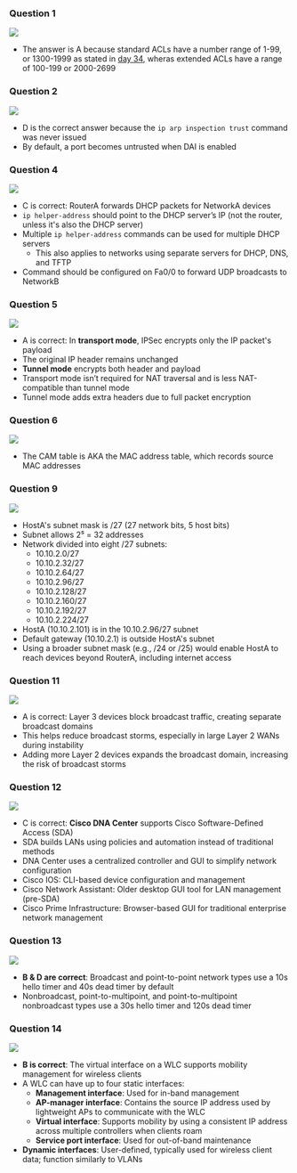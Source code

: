 ### Question 1
![](attachments/6744de848004d95d05920bac28ad6df4.png)
- The answer is A because standard ACLs have a number range of 1-99, or 1300-1999 as stated in [day 34](../Day%2034%20-%20Standard%20ACLs.md#^979b85), wheras extended ACLs have a range of 100-199 or 2000-2699
### Question 2
![](attachments/8e2892ce5f3996ef7c6bb0d75f60d8bd.png)
- D is the correct answer because the `ip arp inspection trust` command was never issued
- By default, a port becomes untrusted when DAI is enabled
### Question 4
![](attachments/28327043939d47fce15d197c82c86a05.png)
- C is correct: RouterA forwards DHCP packets for NetworkA devices
- `ip helper-address` should point to the DHCP server’s IP (not the router, unless it's also the DHCP server)
- Multiple `ip helper-address` commands can be used for multiple DHCP servers
	- This also applies to networks using separate servers for DHCP, DNS, and TFTP
- Command should be configured on Fa0/0 to forward UDP broadcasts to NetworkB
### Question 5
![](attachments/48be5cf8b657313f299f11786e961fd6.png)
- A is correct: In **transport mode**, IPSec encrypts only the IP packet's payload
- The original IP header remains unchanged
- **Tunnel mode** encrypts both header and payload
- Transport mode isn’t required for NAT traversal and is less NAT-compatible than tunnel mode
- Tunnel mode adds extra headers due to full packet encryption
### Question 6
![](attachments/17e6ff6781272eac563eb55f2a114f8f.png)
- The CAM table is AKA the MAC address table, which records source MAC addresses
### Question 9
![](attachments/b33178a534e10ef7cd1a9b5cfcebeaed.png)
- HostA's subnet mask is /27 (27 network bits, 5 host bits)
- Subnet allows 2⁵ = 32 addresses
- Network divided into eight /27 subnets:
    - 10.10.2.0/27
    - 10.10.2.32/27
    - 10.10.2.64/27
    - 10.10.2.96/27
    - 10.10.2.128/27
    - 10.10.2.160/27
    - 10.10.2.192/27
    - 10.10.2.224/27
- HostA (10.10.2.101) is in the 10.10.2.96/27 subnet
- Default gateway (10.10.2.1) is outside HostA's subnet
- Using a broader subnet mask (e.g., /24 or /25) would enable HostA to reach devices beyond RouterA, including internet access
### Question 11
![](attachments/e8ee156daabdef1129f91108532e2452.png)
- A is correct: Layer 3 devices block broadcast traffic, creating separate broadcast domains
- This helps reduce broadcast storms, especially in large Layer 2 WANs during instability
- Adding more Layer 2 devices expands the broadcast domain, increasing the risk of broadcast storms
### Question 12
![](attachments/2961af3d7458ee1d27bac568fcaddb7f.png)
- C is correct: **Cisco DNA Center** supports Cisco Software-Defined Access (SDA)
- SDA builds LANs using policies and automation instead of traditional methods
- DNA Center uses a centralized controller and GUI to simplify network configuration
- Cisco IOS: CLI-based device configuration and management
- Cisco Network Assistant: Older desktop GUI tool for LAN management (pre-SDA)
- Cisco Prime Infrastructure: Browser-based GUI for traditional enterprise network management
### Question 13
![](attachments/f026a0d89bf7cfc74803af3592d2985e.png)
- **B & D are correct**: Broadcast and point-to-point network types use a 10s hello timer and 40s dead timer by default
- Nonbroadcast, point-to-multipoint, and point-to-multipoint nonbroadcast types use a 30s hello timer and 120s dead timer
### Question 14
![](attachments/3714bdce6b7729104503c017187e8f72.png)
- **B is correct**: The virtual interface on a WLC supports mobility management for wireless clients
- A WLC can have up to four static interfaces:
    - **Management interface**: Used for in-band management
    - **AP-manager interface**: Contains the source IP address used by lightweight APs to communicate with the WLC
    - **Virtual interface**: Supports mobility by using a consistent IP address across multiple controllers when clients roam
    - **Service port interface**: Used for out-of-band maintenance
- **Dynamic interfaces**: User-defined, typically used for wireless client data; function similarly to VLANs